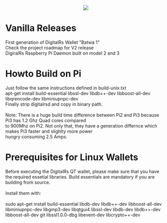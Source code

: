 <p align="center">
  <img src="https://raw.githubusercontent.com/DigitalRs/releases/master/splash.png">
</p>
                                                       
Vanilla Releases
================

First generation of DigitalRs Wallet "Batwa 1" </br>
Check the project roadmap for V2 release </br>
DigiralRs Raspberry Pi Daemon built on model 2 and 3 </br>

Howto Build on Pi
================
Just follow the same instructions defined in build-unix.txt </br>
apt-get install build-essential libssl-dev libdb++-dev libboost-all-dev libqrencode-dev libminiupnpc-dev </br>
Finally strip digitalrsd and copy in binary path. </br>
</br>
Note: There is a huge build time difference between Pi2 and Pi3 because Pi3 has 1.2 Ghz Quad cores compared </br>
to 900Mhz on Pi2. Not only that, they have a generation differnce which makes Pi3 faster and slighlty more power </br>
hungry consuming 2.5 Amps. </br>

Prerequisites for Linux Wallets
===============================
Before executing the DigitalRs QT wallet, please make sure that you have the required essetial libraries. Build essentials are mandatory if you are building from source. </br></br>
Install them with: </br> </br>
sudo apt-get install build-essential libdb-dev libdb++-dev libboost-all-dev libminiupnpc-dev libgmp3-dev libqtgui4 libssl-dev libdb-dev libdb++-dev libboost-all-dev git libssl1.0.0-dbg libevent-dev libcrypto++-dev

